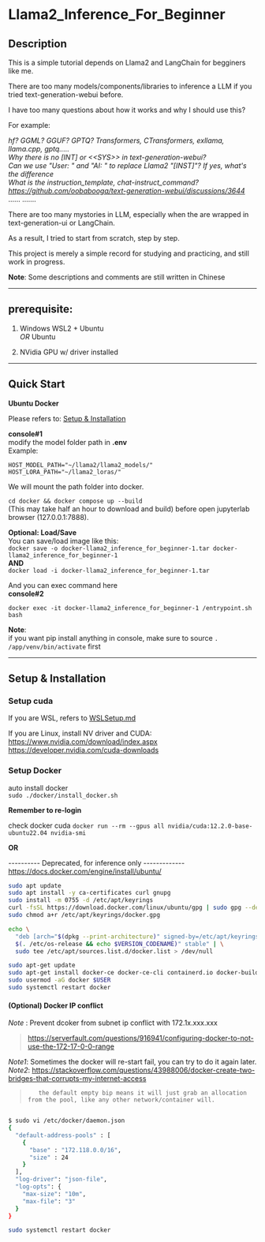 # Llama2_Inference_For_Beginner

## Description
This is a simple tutorial depends on Llama2 and LangChain for begginers like me.

There are too many models/components/libraries to inference a LLM if you tried text-generation-webui before.

I have too many questions about how it works and why I should use this?

For example: 

*hf? GGML? GGUF? GPTQ? Transformers, CTransformers, exllama, llama.cpp, gptq.....*  
*Why there is no [INT] or \<\<SYS\>\> in text-generation-webui?*  
*Can we use "User: " and "AI: " to replace Llama2 "[INST]"? If yes, what's the difference*  
*What is the instruction_template, chat-instruct_command?*  
*https://github.com/oobabooga/text-generation-webui/discussions/3644*  
......
.......

There are too many mystories in LLM, especially when the are wrapped in text-generation-ui or LangChain.

As a result, I tried to start from scratch, step by step.

This project is merely a simple record for studying and practicing, and still work in progress.

**Note**: Some descriptions and comments are still written in Chinese


-----------------------------------------------------------
## prerequisite:

1. Windows WSL2 + Ubuntu  
   _OR_
   Ubuntu
  
2. NVidia GPU w/ driver installed

-----------------------------------------------------------

## Quick Start  

**Ubuntu Docker**  

Please refers to: [Setup & Installation](#setup--installation)  


**console#1**  
modify the model folder path in **.env**  
Example:
```shell
HOST_MODEL_PATH="~/llama2/llama2_models/"
HOST_LORA_PATH="~/llama2_loras/"
```
We will mount the path folder into docker.

`cd docker && docker compose up --build`  
(This may take half an hour to download and build)
before open jupyterlab browser (127.0.0.1:7888).

**Optional: Load/Save**  
You can save/load image like this:  
`docker save -o docker-llama2_inference_for_beginner-1.tar docker-llama2_inference_for_beginner-1`  
__AND__   
`docker load -i docker-llama2_inference_for_beginner-1.tar`  

And you can exec command here  
**console#2**  

`docker exec -it docker-llama2_inference_for_beginner-1 /entrypoint.sh bash`  

**Note**:  
if you want pip install anything in console, make sure to source `. /app/venv/bin/activate` first  

---------------------------------------------------
## Setup & Installation

### Setup cuda
  If you are WSL, refers to [WSLSetup.md](./wsl/WSLSetup.md)

  If you are Linux, install NV driver and CUDA:  
  https://www.nvidia.com/download/index.aspx  
  https://developer.nvidia.com/cuda-downloads  


### Setup Docker

auto install docker  
`sudo ./docker/install_docker.sh`  

**Remember to re-login**

check docker cuda
`docker run --rm --gpus all nvidia/cuda:12.2.0-base-ubuntu22.04 nvidia-smi`

__OR__

---------- Deprecated, for inference only -------------  
https://docs.docker.com/engine/install/ubuntu/
```sh
sudo apt update
sudo apt install -y ca-certificates curl gnupg
sudo install -m 0755 -d /etc/apt/keyrings
curl -fsSL https://download.docker.com/linux/ubuntu/gpg | sudo gpg --dearmor -o /etc/apt/keyrings/docker.gpg
sudo chmod a+r /etc/apt/keyrings/docker.gpg

echo \
  "deb [arch="$(dpkg --print-architecture)" signed-by=/etc/apt/keyrings/docker.gpg] https://download.docker.com/linux/ubuntu "\
  $(. /etc/os-release && echo $VERSION_CODENAME)" stable" | \
  sudo tee /etc/apt/sources.list.d/docker.list > /dev/null

sudo apt-get update
sudo apt-get install docker-ce docker-ce-cli containerd.io docker-buildx-plugin docker-compose-plugin
sudo usermod -aG docker $USER
sudo systemctl restart docker
```


#### (Optional) Docker IP conflict
*Note* : Prevent dcoker from subnet ip conflict with 172.1x.xxx.xxx
> https://serverfault.com/questions/916941/configuring-docker-to-not-use-the-172-17-0-0-range

*Note1*: Sometimes the docker will re-start fail, you can try to do it again later.
*Note2*: https://stackoverflow.com/questions/43988006/docker-create-two-bridges-that-corrupts-my-internet-access
>        the default empty bip means it will just grab an allocation from the pool, like any other network/container will.
```bash

$ sudo vi /etc/docker/daemon.json
{
  "default-address-pools" : [
    {
      "base" : "172.118.0.0/16",
      "size" : 24
    }
  ],
  "log-driver": "json-file",
  "log-opts": {
    "max-size": "10m",
    "max-file": "3"
  }
}

sudo systemctl restart docker
```
